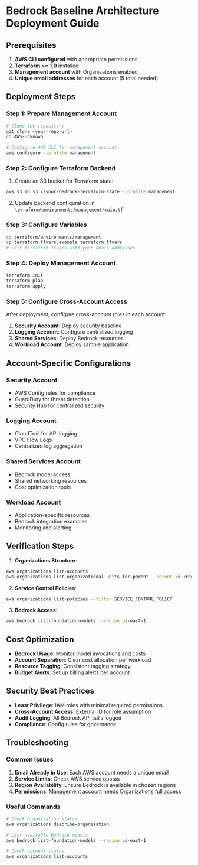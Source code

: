 # Bedrock Baseline Architecture Deployment Guide

## Prerequisites

1. **AWS CLI configured** with appropriate permissions
2. **Terraform >= 1.0** installed
3. **Management account** with Organizations enabled
4. **Unique email addresses** for each account (5 total needed)

## Deployment Steps

### Step 1: Prepare Management Account

```bash
# Clone the repository
git clone <your-repo-url>
cd AWS-unknown

# Configure AWS CLI for management account
aws configure --profile management
```

### Step 2: Configure Terraform Backend

1. Create an S3 bucket for Terraform state:
```bash
aws s3 mb s3://your-bedrock-terraform-state --profile management
```

2. Update backend configuration in `terraform/environments/management/main.tf`

### Step 3: Configure Variables

```bash
cd terraform/environments/management
cp terraform.tfvars.example terraform.tfvars
# Edit terraform.tfvars with your email addresses
```

### Step 4: Deploy Management Account

```bash
terraform init
terraform plan
terraform apply
```

### Step 5: Configure Cross-Account Access

After deployment, configure cross-account roles in each account:

1. **Security Account**: Deploy security baseline
2. **Logging Account**: Configure centralized logging
3. **Shared Services**: Deploy Bedrock resources
4. **Workload Account**: Deploy sample application

## Account-Specific Configurations

### Security Account
- AWS Config rules for compliance
- GuardDuty for threat detection
- Security Hub for centralized security

### Logging Account
- CloudTrail for API logging
- VPC Flow Logs
- Centralized log aggregation

### Shared Services Account
- Bedrock model access
- Shared networking resources
- Cost optimization tools

### Workload Account
- Application-specific resources
- Bedrock integration examples
- Monitoring and alerting

## Verification Steps

1. **Organizations Structure**:
```bash
aws organizations list-accounts
aws organizations list-organizational-units-for-parent --parent-id <root-id>
```

2. **Service Control Policies**:
```bash
aws organizations list-policies --filter SERVICE_CONTROL_POLICY
```

3. **Bedrock Access**:
```bash
aws bedrock list-foundation-models --region us-east-1
```

## Cost Optimization

- **Bedrock Usage**: Monitor model invocations and costs
- **Account Separation**: Clear cost allocation per workload
- **Resource Tagging**: Consistent tagging strategy
- **Budget Alerts**: Set up billing alerts per account

## Security Best Practices

- **Least Privilege**: IAM roles with minimal required permissions
- **Cross-Account Access**: External ID for role assumption
- **Audit Logging**: All Bedrock API calls logged
- **Compliance**: Config rules for governance

## Troubleshooting

### Common Issues

1. **Email Already in Use**: Each AWS account needs a unique email
2. **Service Limits**: Check AWS service quotas
3. **Region Availability**: Ensure Bedrock is available in chosen regions
4. **Permissions**: Management account needs Organizations full access

### Useful Commands

```bash
# Check organization status
aws organizations describe-organization

# List available Bedrock models
aws bedrock list-foundation-models --region us-east-1

# Check account status
aws organizations list-accounts
```